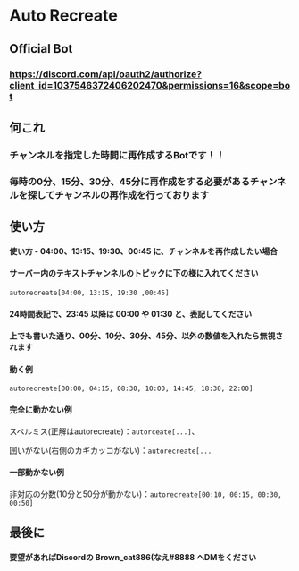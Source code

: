# Auto Recreate


## Official Bot

### https://discord.com/api/oauth2/authorize?client_id=1037546372406202470&permissions=16&scope=bot


## 何これ

### チャンネルを指定した時間に再作成するBotです！！

### 毎時の0分、15分、30分、45分に再作成をする必要があるチャンネルを探してチャンネルの再作成を行っております


## 使い方

#### 使い方 - 04:00、13:15、19:30、00:45 に、チャンネルを再作成したい場合

#### サーバー内のテキストチャンネルのトピックに下の様に入れてください

`autorecreate[04:00, 13:15, 19:30 ,00:45]`


#### 24時間表記で、23:45 以降は 00:00 や 01:30 と、表記してください

#### 上でも書いた通り、00分、10分、30分、45分、以外の数値を入れたら無視されます

#### 動く例
`autorecreate[00:00, 04:15, 08:30, 10:00, 14:45, 18:30, 22:00]`

#### 完全に動かない例
スペルミス(正解はautorecreate)：`autorceate[...]`、

囲いがない(右側のカギカッコがない)：`autorecreate[...`

#### 一部動かない例
非対応の分数(10分と50分が動かない)：`autorecreate[00:10, 00:15, 00:30, 00:50]`

## 最後に

#### 要望があればDiscordの Brown_cat886(なえ#8888 へDMをください
